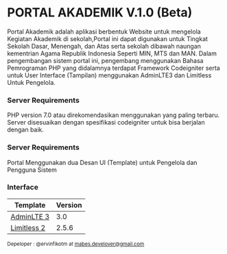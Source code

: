 <h1> PORTAL AKADEMIK V.1.0 (Beta)</h1>
<p>Portal Akademik adalah aplikasi berbentuk Website untuk mengelola Kegiatan Akademik di sekolah,Portal ini dapat digunakan untuk Tingkat Sekolah Dasar, Menengah, dan Atas serta sekolah dibawah naungan kementrian Agama Republik Indonesia Seperti MIN, MTS dan MAN.
Dalam pengembangan sistem portal ini, pengembang menggunakan Bahasa Pemrograman PHP yang didalamnya terdapat Framework Codeigniter serta untuk User Interface (Tampilan) menggunakan AdminLTE3 dan Limitless Untuk Pengelola.</p>

<h3>Server Requirements</h3>
<p>PHP version 7.0 atau direkomendasikan menggunakan yang paling terbaru. Server disesuaikan dengan spesifikasi codeigniter untuk bisa berjalan dengan baik.<p>

<h3>Server Requirements</h3>
<p>Portal Menggunakan dua Desan UI (Template) untuk Pengelola dan Pengguna Sistem</p>

<h3>Interface</h3>
<table>
    <thead>
        <tr>
            <th>Template</th>
            <th>Version</th>
        </tr>
    </thead>
    <tbody>
        <tr>
            <td><a href="https://adminlte.io/themes/dev/AdminLTE/index3.html">AdminLTE 3</a></td>
            <td>3.0</td>
        </tr>
        <tr>
            <td><a href="https://www.downloadfreethemes.co/limitless-v2-5-6-multipurpose-drag-n-drop-theme/">Limitless 2</a></td>
            <td>2.5.6</td>
        </tr>
    </tbody>
</table>

<small>Depeloper : @ervinfikotm at mabes.develover@gmail.com</small>
